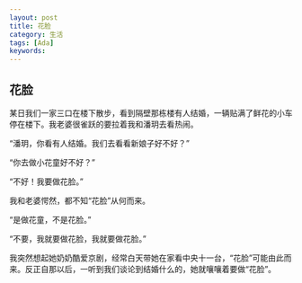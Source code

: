 ```yaml
---
layout: post
title: 花脸
category: 生活
tags: [Ada]
keywords:
---
```


## 花脸

某日我们一家三口在楼下散步，看到隔壁那栋楼有人结婚，一辆贴满了鲜花的小车停在楼下。我老婆很雀跃的要拉着我和潘玥去看热闹。 

“潘玥，你看有人结婚。我们去看看新娘子好不好？” 

“你去做小花童好不好？” 

“不好！我要做花脸。” 

我和老婆愕然，都不知“花脸”从何而来。 

“是做花童，不是花脸。” 

“不要，我就要做花脸，我就要做花脸。” 

我突然想起她奶奶酷爱京剧，经常白天带她在家看中央十一台，“花脸”可能由此而来。反正自那以后，一听到我们谈论到结婚什么的，她就嚷嚷着要做“花脸”。

